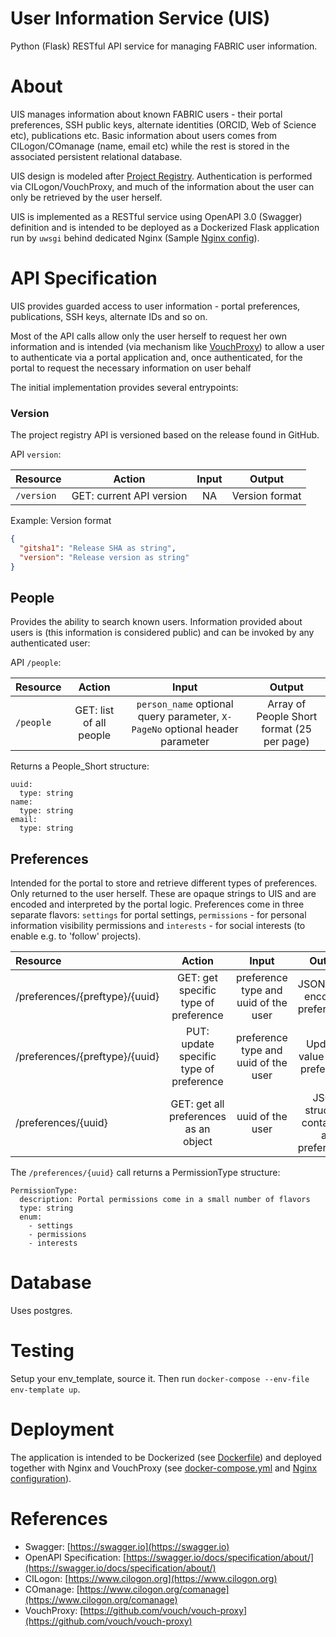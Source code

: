 # User Information Service (UIS)

Python (Flask) RESTful API service for managing FABRIC user information.

# About

UIS manages information about known FABRIC users - their portal preferences, SSH public keys, alternate
identities (ORCID, Web of Science etc), publications etc. Basic information about users comes from 
CILogon/COmanage (name, email etc) while the rest is stored in the associated persistent relational database.

UIS design is modeled after [Project Registry](https://github.com/fabric-testbed/project-registry/blob/master/README.md).
Authentication is performed via CILogon/VouchProxy, and much of the information about the user can only be
retrieved by the user herself. 

UIS is  implemented as a RESTful service using OpenAPI 3.0 (Swagger) definition and is intended to be deployed
as a Dockerized Flask application run by `uwsgi` behind dedicated Nginx (Sample [Nginx config](nginx)).

# API Specification
 
UIS provides guarded access to user information - portal preferences, publications, SSH keys, alternate IDs and so on.

Most of the API calls allow only the user herself to request her own information and is intended (via
mechanism like [VouchProxy](https://github.com/vouch/vouch-proxy)) to allow a user to authenticate via 
a portal application and, once authenticated, for the portal to request the necessary information on 
user behalf

The initial implementation provides several entrypoints:

### Version

The project registry API is versioned based on the release found in GitHub.

API `version`:

Resource | Action | Input | Output
:--------|:----:|:---:|:---:
`/version` | GET: current API version | NA | Version format

Example: Version format

```json
{
  "gitsha1": "Release SHA as string",
  "version": "Release version as string"
}
```

## People

Provides the ability to search known users. Information provided about users is 
(this information is considered public) and can be invoked by any authenticated user:


API `/people`:

| Resource | Action | Input | Output |
:--------|:----:|:---:|:---:
`/people` | GET: list of all people | `person_name` optional query parameter, `X-PageNo` optional header parameter | Array of People Short format (25 per page)

Returns a People_Short structure:
```
uuid:
  type: string
name:
  type: string
email:
  type: string
```

## Preferences

Intended for the portal to store and retrieve different types of preferences. 
Only returned to the user herself. These are opaque strings to UIS and are encoded and interpreted 
by the portal logic. Preferences come in three separate flavors: `settings` for portal settings,
`permissions` - for personal information visibility permissions and `interests` - for social interests 
(to enable e.g. to 'follow' projects).

| Resource | Action | Input | Output |
:--------|:----:|:---:|:---:
| /preferences/{preftype}/{uuid} | GET: get specific type of preference | preference type and uuid of the user | JSON string encoding preferences |
| /preferences/{preftype}/{uuid} | PUT: update specific type of preference | preference type and uuid of the user| Updated value of the preference |
| /preferences/{uuid} | GET: get all preferences as an object | uuid of the user | JSON structure containing all preferences |

The `/preferences/{uuid}` call returns a PermissionType structure:
```
PermissionType:
  description: Portal permissions come in a small number of flavors
  type: string
  enum:
    - settings
    - permissions
    - interests
```

# Database

Uses postgres. 

# Testing

Setup your env_template, source it. Then run `docker-compose --env-file env-template up`. 

# Deployment

The application is intended to be Dockerized (see [Dockerfile](Dockerfile)) and deployed together with Nginx and VouchProxy
(see [docker-compose.yml](docker-compose-nginx.yml) and [Nginx configuration](nginx/)). 

# References

- Swagger: [https://swagger.io](https://swagger.io)
- OpenAPI Specification: [https://swagger.io/docs/specification/about/](https://swagger.io/docs/specification/about/)
- CILogon: [https://www.cilogon.org](https://www.cilogon.org)
- COmanage: [https://www.cilogon.org/comanage](https://www.cilogon.org/comanage)
- VouchProxy: [https://github.com/vouch/vouch-proxy](https://github.com/vouch/vouch-proxy)

